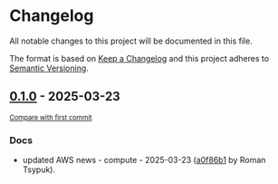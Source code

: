 # Changelog

All notable changes to this project will be documented in this file.

The format is based on [Keep a Changelog](http://keepachangelog.com/en/1.0.0/)
and this project adheres to [Semantic Versioning](http://semver.org/spec/v2.0.0.html).

<!-- insertion marker -->
## [0.1.0](https://github.com/tsypuk/aws-news/releases/tag/ver-2025-03-230.1.0) - 2025-03-23

<small>[Compare with first commit](https://github.com/tsypuk/aws-news/compare/75b8c7524624386910a58cd01e5abc14b72f6861...ver-2025-03-23)</small>

### Docs

- updated AWS news - compute - 2025-03-23 ([a0f86b1](https://github.com/tsypuk/aws-news/commit/a0f86b17aace552c7043402d61ed7213bdf5249b) by Roman Tsypuk).

